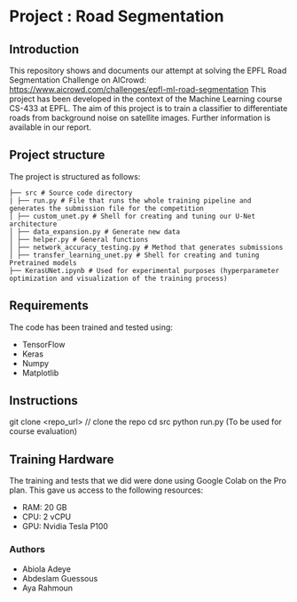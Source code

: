 # Project : Road Segmentation

## Introduction

This repository shows and documents our attempt at solving the EPFL Road Segmentation Challenge on AICrowd: https://www.aicrowd.com/challenges/epfl-ml-road-segmentation
This project has been developed in the context of the Machine Learning course CS-433 at EPFL.
The aim of this project is to train a classifier to differentiate roads from background noise on satellite images.
Further information is available in our report.

## Project structure

The project is structured as follows:

```
├── src # Source code directory
| ├── run.py # File that runs the whole training pipeline and generates the submission file for the competition
│ ├── custom_unet.py # Shell for creating and tuning our U-Net architecture
│ ├── data_expansion.py # Generate new data
│ ├── helper.py # General functions
│ ├── network_accuracy_testing.py # Method that generates submissions
│ ├── transfer_learning_unet.py # Shell for creating and tuning Pretrained models
├── KerasUNet.ipynb # Used for experimental purposes (hyperparameter optimization and visualization of the training process)
```

## Requirements

The code has been trained and tested using:

- TensorFlow
- Keras
- Numpy
- Matplotlib

## Instructions

git clone <repo_url> // clone the repo
cd src
python run.py (To be used for course evaluation)

## Training Hardware

The training and tests that we did were done using Google Colab on the Pro plan. This gave us access to the following resources:

- RAM: 20 GB
- CPU: 2 vCPU
- GPU: Nvidia Tesla P100

### Authors

- Abiola Adeye
- Abdeslam Guessous
- Aya Rahmoun
